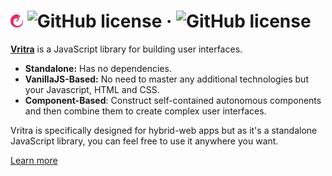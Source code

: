 # <img width="20"  src="https://raw.githubusercontent.com/AhmedAyachi/RepoIllustrations/f7ee069a965d3558e0e7e2b7e6733d1a642c78c2/Vritra/Icon.svg"> ![GitHub license](https://img.shields.io/badge/Vritra-e03065) &middot; ![GitHub license](https://img.shields.io/badge/license-MIT-e03065.svg)

[**Vritra**](https://vritra.github.io) is a JavaScript library for building user interfaces.

-  **Standalone:** Has no dependencies.
-  **VanillaJS-Based:** No need to master any additional technologies but your Javascript, HTML and CSS.
-  **Component-Based**: Construct self-contained autonomous components and then combine them to create complex user interfaces.

Vritra is specifically designed for hybrid-web apps but as it's a standalone JavaScript library, you can feel free to use it anywhere you want.

[Learn more](https://ahmedayachi.github.io/VritraDocs/)